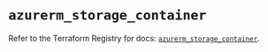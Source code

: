 # `azurerm_storage_container`

Refer to the Terraform Registry for docs: [`azurerm_storage_container`](https://registry.terraform.io/providers/hashicorp/azurerm/3.105.0/docs/resources/storage_container).
